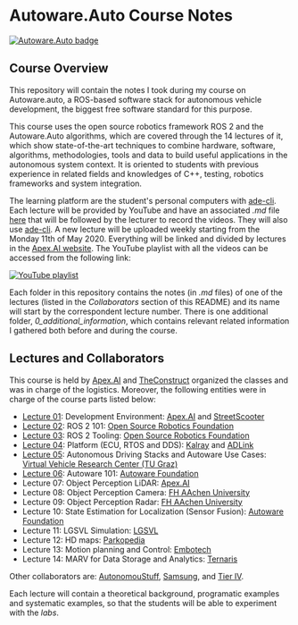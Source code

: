 # Autoware.Auto Course Notes
[![Autoware.Auto badge](https://img.shields.io/badge/Autoware-Auto-orange.svg)](https://www.autoware.auto)

## Course Overview
This repository will contain the notes I took during my course on Autoware.auto, a ROS-based software stack for autonomous vehicle development, the biggest free software standard for this purpose.

This course uses the open source robotics framework ROS 2 and the Autoware.Auto algorithms, which are covered through the 14 lectures of it, which show state-of-the-art techniques to combine hardware, software, algorithms, methodologies, tools and data to build useful applications in the autonomous system context. It is oriented to students with previous experience in related fields and knowledges of C++, testing, robotics frameworks and system integration.

The learning platform are the student's personal computers with [ade-cli](https://ade-cli.readthedocs.io/en/latest). Each lecture will be provided by YouTube and have an associated *.md* file [here](https://gitlab.com/ApexAI/autowareclass2020/-/tree/master/lectures) that will be followed by the lecturer to record the videos. They will also use [ade-cli](https://ade-cli.readthedocs.io/en/latest/). A new lecture will be uploaded weekly starting from the Monday 11th of May 2020. Everything will be linked and divided by lectures in the [Apex.AI website](https://www.apex.ai/autoware-course). The YouTube playlist with all the videos can be accessed from the following link:

[![YouTube playlist](https://img.youtube.com/vi/XTmlhvlmcf8/0.jpg)](https://www.youtube.com/watch?v=XTmlhvlmcf8&list=PLL57Sz4fhxLpCXgN0lvCF7aHAlRA5FoFr)

Each folder in this repository contains the notes (in *.md* files) of one of the lectures (listed in the *Collaborators* section of this README) and its name will start by the correspondent lecture number. There is one additional folder, *0_additional_information*, which contains relevant related information I gathered both before and during the course.


## Lectures and Collaborators
This course is held by [Apex.AI](https://www.apex.ai/autoware-course) and [TheConstruct](http://www.theconstruct.ai) organized the classes and was in charge of the logistics. Moreover, the following entities were in charge of the course parts listed below:

- [Lecture 01](https://github.com/jmtc7/autoware-course/tree/master/01_development_environment): Development Environment: [Apex.AI](https://www.apex.ai) and [StreetScooter](http://streetscooter.com)
- [Lecture 02](https://github.com/jmtc7/autoware-course/tree/master/02_ROS2_101): ROS 2 101: [Open Source Robotics Foundation](http://openrobotics.org)
- [Lecture 03](https://github.com/jmtc7/autoware-course/tree/master/03_ROS2_tooling): ROS 2 Tooling: [Open Source Robotics Foundation](http://openrobotics.org)
- [Lecture 04](https://github.com/jmtc7/autoware-course/tree/master/04_platform__ecu_rtos_dds): Platform (ECU, RTOS and DDS): [Kalray](http://kalray.eu) and [ADLink](http://adlink-labs.tech)
- [Lecture 05](https://github.com/jmtc7/autoware-course/tree/master/05_autonomous_driving_stacks): Autonomous Driving Stacks and Autoware Use Cases: [Virtual Vehicle Research Center (TU Graz)](https://www.tugraz.at/en/home)
- [Lecture 06](https://github.com/jmtc7/autoware-course/tree/master/06_autoware_101): Autoware 101: [Autoware Foundation](https://www.autoware.org)
- Lecture 07: Object Perception LiDAR: [Apex.AI](https://www.apex.ai)
- Lecture 08: Object Perception Camera: [FH AAchen University](https://www.fh-aachen.de/en)
- Lecture 09: Object Perception Radar: [FH AAchen University](https://www.fh-aachen.de/en)
- Lecture 10: State Estimation for Localization (Sensor Fusion): [Autoware Foundation](https://www.autoware.org)
- Lecture 11: LGSVL Simulation: [LGSVL](http://lge.com)
- Lecture 12: HD maps: [Parkopedia](http://parkopedia.com)
- Lecture 13: Motion planning and Control: [Embotech](http://embotech.com)
- Lecture 14: MARV for Data Storage and Analytics: [Ternaris](https://ternaris.com)

Other collaborators are: [AutonomouStuff](https://autonomoustuff.com), [Samsung](https://www.sra.samsung.com), and [Tier IV](http://tier4.jp).

Each lecture will contain a theoretical background, programatic examples and systematic examples, so that the students will be able to experiment with the *labs*.
